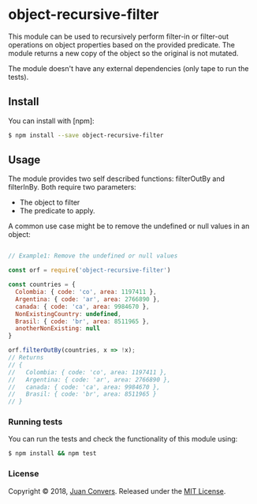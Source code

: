 # object-recursive-filter

This module can be used to recursively perform filter-in or filter-out operations on object properties based on the provided predicate. The module returns a new copy of the object so the original is not mutated.

The module doesn't have any external dependencies (only tape to run the tests).

## Install

You can install with [npm]:

```sh
$ npm install --save object-recursive-filter
```

## Usage

The module provides two self described functions: filterOutBy and filterInBy. Both require two parameters:
- The object to filter
- The predicate to apply.

A common use case might be to remove the undefined or null values in an object:

```js

// Example1: Remove the undefined or null values

const orf = require('object-recursive-filter')

const countries = {
  Colombia: { code: 'co', area: 1197411 },
  Argentina: { code: 'ar', area: 2766890 },
  canada: { code: 'ca', area: 9984670 },
  NonExistingCountry: undefined,
  Brasil: { code: 'br', area: 8511965 },
  anotherNonExisting: null
}

orf.filterOutBy(countries, x => !x);
// Returns
// {
//   Colombia: { code: 'co', area: 1197411 },
//   Argentina: { code: 'ar', area: 2766890 },
//   canada: { code: 'ca', area: 9984670 },
//   Brasil: { code: 'br', area: 8511965 }
// }

```

### Running tests

You can run the tests and check the functionality of this module using:

```sh
$ npm install && npm test
```

### License

Copyright © 2018, [Juan Convers](https://github.com/webdacjs).
Released under the [MIT License](LICENSE).
